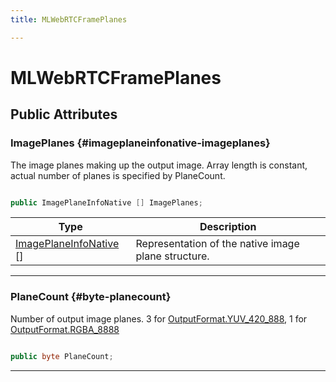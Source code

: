 ```yaml
---
title: MLWebRTCFramePlanes

---
```


# MLWebRTCFramePlanes










## Public Attributes

### ImagePlanes {#imageplaneinfonative-imageplanes}

The image planes making up the output image. Array length is constant, actual number of planes is specified by PlaneCount. 

```csharp

public ImagePlaneInfoNative [] ImagePlanes;

```

| Type | Description  | 
|--|--|
| [ImagePlaneInfoNative](/versioned_docs/version-14-Jun-2023/unity-api/api/UnityEngine.XR.MagicLeap/MLWebRTC/VideoSink/Frame/NativeBindings/UnityEngine.XR.MagicLeap.MLWebRTC.VideoSink.Frame.NativeBindings.ImagePlaneInfoNative.md) [] | Representation of the native image plane structure.  |





-----------

### PlaneCount {#byte-planecount}

Number of output image planes. 3 for [OutputFormat.YUV&#95;420&#95;888](/versioned_docs/version-14-Jun-2023/unity-api/api/UnityEngine.XR.MagicLeap/MLWebRTC/VideoSink/Frame/UnityEngine.XR.MagicLeap.MLWebRTC.VideoSink.Frame.md#enums-yuv-420-888), 1 for [OutputFormat.RGBA&#95;8888](/versioned_docs/version-14-Jun-2023/unity-api/api/UnityEngine.XR.MagicLeap/MLWebRTC/VideoSink/Frame/UnityEngine.XR.MagicLeap.MLWebRTC.VideoSink.Frame.md#enums-rgba-8888)

```csharp

public byte PlaneCount;

```






-----------

